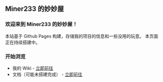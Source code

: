 ## Miner233 的妙妙屋

### 欢迎来到 Miner233 的妙妙屋！

本站基于 Github Pages 构建，存储我的项目的信息和一些没用的玩意。
本页面正在持续搭建中。

### 开始浏览

* 我的 Wiki - [立即前往](https://miner233.fandom.com/zh/wiki/Miner233_Wiki)
* 文档（可能未搭建完成） - [立即前往](https://miner233.github.io/docs)

